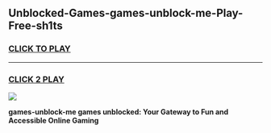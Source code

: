 
## Unblocked-Games-games-unblock-me-Play-Free-sh1ts
<h3>
<a href="https://premium76.site?title=games-unblock-me&ref=09A">CLICK TO PLAY</a></h3>
<hr>

<h3>
<a href="https://premium76.site?title=games-unblock-me&ref=09A">CLICK 2 PLAY</a>
  
</h3>

<a href="https://premium76.site?title=games-unblock-me&ref=09A"><img src="https://clearcache.store/games.png"></a>


**games-unblock-me games unblocked: Your Gateway to Fun and Accessible Online Gaming**
